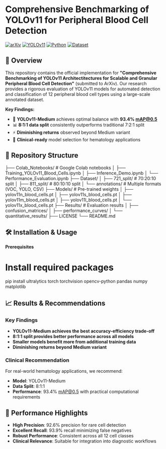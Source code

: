 # Comprehensive Benchmarking of YOLOv11 for Peripheral Blood Cell Detection

[![arXiv](https://img.shields.io/badge/arXiv-Preprint-b31b1b)](https://arxiv.org/abs/XXXX.XXXXX)
[![YOLOv11](https://img.shields.io/badge/YOLO-v11-red)](https://github.com/ultralytics/ultralytics)
[![Python](https://img.shields.io/badge/Python-3.8%2B-blue)](https://python.org)
[![Dataset](https://img.shields.io/badge/Dataset-16,891%20images-orange)](https://github.com/Mohamad-AbouAli/OI-PBC-Dataset)

## 📖 Overview

This repository contains the official implementation for **"Comprehensive Benchmarking of YOLOv11 Architectitectures for Scalable and Granular Peripheral Blood Cell Detection"** (submitted to ArXiv). Our research provides a rigorous evaluation of YOLOv11 models for automated detection and classification of 12 peripheral blood cell types using a large-scale annotated dataset.

**Key Findings:**
- 🎯 **YOLOv11-Medium** achieves optimal balance with **93.4% mAP@0.5**
- 📊 **8:1:1 data split** consistently outperforms traditional 7:2:1 split
- ⚡ **Diminishing returns** observed beyond Medium variant
- 🏥 **Clinical-ready** model selection for hematology applications

## 📁 Repository Structure
├── Colab_Notebooks/ # Google Colab notebooks
│ ├── Training_YOLOv11_Blood_Cells.ipynb
│ ├── Inference_Demo.ipynb
│ └── Performance_Evaluation.ipynb
├── Dataset/
│ ├── 721_split/ # 70:20:10 split
│ ├── 811_split/ # 80:10:10 split
│ └── annotations/ # Multiple formats (VOC, YOLO, CSV)
├── Models/ # Pre-trained weights
│ ├── yolov11n_blood_cells.pt
│ ├── yolov11s_blood_cells.pt
│ ├── yolov11m_blood_cells.pt
│ ├── yolov11l_blood_cells.pt
│ └── yolov11x_blood_cells.pt
├── Results/ # Evaluation results
│ ├── confusion_matrices/
│ ├── performance_curves/
│ └── quantitative_results/
├── LICENSE
└── README.md

## 🛠️ Installation & Usage
**Prerequisites**

# Install required packages
pip install ultralytics torch torchvision opencv-python pandas numpy matplotlib



## 📈 Results & Recommendations

### Key Findings
- **YOLOv11-Medium achieves the best accuracy-efficiency trade-off**
- **8:1:1 split provides better performance across all models**
- **Smaller models benefit more from additional training data**
- **Diminishing returns beyond Medium variant**

### Clinical Recommendation
For real-world hematology applications, we recommend:

- **Model**: YOLOv11-Medium
- **Data Split**: 8:1:1
- **Performance**: 93.4% mAP@0.5 with practical computational requirements

## 🎯 Performance Highlights

- **High Precision**: 92.6% precision for rare cell detection
- **Excellent Recall**: 93.9% recall minimizing false negatives
- **Robust Performance**: Consistent across all 12 cell classes
- **Clinical Relevance**: Suitable for integration into diagnostic workflows

